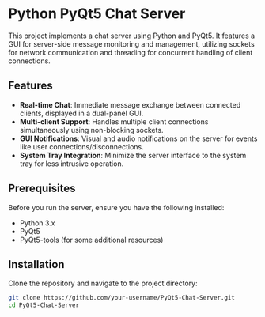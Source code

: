 # Python PyQt5 Chat Server

This project implements a chat server using Python and PyQt5. It features a GUI for server-side message monitoring and management, utilizing sockets for network communication and threading for concurrent handling of client connections.

## Features

- **Real-time Chat**: Immediate message exchange between connected clients, displayed in a dual-panel GUI.
- **Multi-client Support**: Handles multiple client connections simultaneously using non-blocking sockets.
- **GUI Notifications**: Visual and audio notifications on the server for events like user connections/disconnections.
- **System Tray Integration**: Minimize the server interface to the system tray for less intrusive operation.

## Prerequisites

Before you run the server, ensure you have the following installed:
- Python 3.x
- PyQt5
- PyQt5-tools (for some additional resources)

## Installation

Clone the repository and navigate to the project directory:

```bash
git clone https://github.com/your-username/PyQt5-Chat-Server.git
cd PyQt5-Chat-Server
